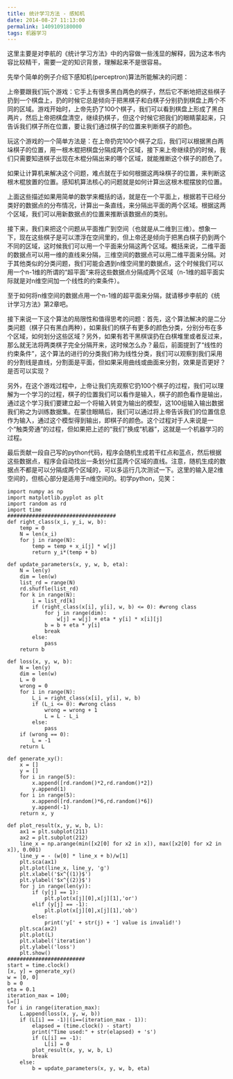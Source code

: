 ```yaml
---
title: 统计学习方法 - 感知机
date: 2014-08-27 11:13:00
permalink: 1409109180000
tags: 机器学习
---
```


这里主要是对李航的《统计学习方法》中的内容做一些浅显的解释，因为这本书内容比较精干，需要一定的知识背景，理解起来不是很容易。

先举个简单的例子介绍下感知机(perceptron)算法所能解决的问题：

上帝要跟我们玩个游戏：它手上有很多黑白两色的棋子，然后它不断地把这些棋子扔到一个棋盘上，扔的时候它总是倾向于把黑棋子和白棋子分别扔到棋盘上两个不同的区域。游戏开始时，上帝先扔了100个棋子，我们可以看到棋盘上形成了黑白两片，然后上帝把棋盘清空，继续扔棋子，但这个时候它把我们的眼睛蒙起来，只告诉我们棋子所在位置，要让我们通过棋子的位置来判断棋子的颜色。

玩这个游戏的一个简单方法是：在上帝扔完100个棋子之后，我们可以根据黑白两垛棋子的位置，用一根木棍把棋盘分隔成两个区域，接下来上帝继续扔的时候，我们只需要知道棋子出现在木棍分隔出来的哪个区域，就能推断这个棋子的颜色了。

如果让计算机来解决这个问题，难点就在于如何根据这两垛棋子的位置，来判断这根木棍放置的位置。感知机算法核心的问题就是如何计算出这根木棍摆放的位置。

上面这些描述如果用简单的数学来概括的话，就是在一个平面上，根据若干已经分类好的数据点的分布情况，计算出一条直线，来分隔出平面的两个区域。根据这两个区域，我们可以用新数据点的位置来推断该数据点的类别。

接下来，我们来把这个问题从平面推广到空间（也就是从二维到三维）。想象一下，现在这些棋子是可以漂浮在空间里的，但上帝还是倾向于把黑白棋子扔到两个不同的区域，这时候我们可以用一个平面来分隔这两个区域。概括来说，二维平面的数据点可以用一维的直线来分隔，三维空间的数据点可以用二维平面来分隔。对于其他类似的分类问题，我们可能会遇到n维空间里的数据点，这个时候我们可以用一个n-1维的所谓的“超平面”来将这些数据点分隔成两个区域（n-1维的超平面实际就是对n维空间加一个线性的约束条件）。

至于如何将n维空间的数据点用一个n-1维的超平面来分隔，就请移步李航的《统计学习方法》第2章吧。

接下来说一下这个算法的局限性和值得思考的问题：首先，这个算法解决的是二分类问题（棋子只有黑白两种），如果我们的棋子有更多的颜色分类，分别分布在多个区域，如何划分这些区域？另外，如果有若干黑棋误扔在白棋堆里或者反过来，那么就无法将两类棋子完全分隔开来，这时候怎么办？最后，前面提到了“线性的约束条件”，这个算法的进行的分类我们称为线性分类，我们可以观察到我们采用的分割线是直线，分割面是平面，但如果采用曲线或曲面来分割，效果是否更好？是否可以实现？

另外，在这个游戏过程中，上帝让我们先观察它扔100个棋子的过程，我们可以理解为一个学习的过程，棋子的位置我们可以看作是输入，棋子的颜色看作是输出，通过这个学习我们要建立起一个将输入转变为输出的模型，这100组输入输出数据我们称之为训练数据集。在蒙住眼睛后，我们可以通过将上帝告诉我们的位置信息作为输入，通过这个模型得到输出，即棋子的颜色。这个过程对于人来说是一个“触类旁通”的过程，但如果把上述的“我们”换成“机器”，这就是一个机器学习的过程。

最后贡献一段自己写的python代码，程序会随机生成若干红点和蓝点，然后根据这些数据点，程序会自动找出一条划分红蓝两个区域的直线。注意，随机生成的数据点不都是可以分隔成两个区域的，可以多运行几次测试一下。这里的输入是2维空间的，但核心部分是适用于n维空间的。初学python，见笑：

	import numpy as np
	import matplotlib.pyplot as plt
	import random as rd
	import time
	###################################
	def right_class(x_i, y_i, w, b):
    	temp = 0
    	N = len(x_i)
    	for j in range(N):
        	temp = temp + x_i[j] * w[j]
    		return y_i*(temp + b)
 
	def update_parameters(x, y, w, b, eta):
    	N = len(y)
    	dim = len(w)
    	list_rd = range(N)
    	rd.shuffle(list_rd)
    	for k in range(N):
        	i = list_rd[k]
        	if (right_class(x[i], y[i], w, b) <= 0): #wrong class
            	for j in range(dim):
                	w[j] = w[j] + eta * y[i] * x[i][j]
            	b = b + eta * y[i]
            	break
        	else:
            	pass
    	return b
 
	def loss(x, y, w, b):
    	N = len(y)
    	dim = len(w)
    	L = 0
    	wrong = 0
    	for i in range(N):
        	L_i = right_class(x[i], y[i], w, b)
        	if (L_i <= 0): #wrong class
            	wrong = wrong + 1
            	L = L - L_i
        	else:
            	pass
    	if (wrong == 0):
        	L = -1
    	return L
 
	def generate_xy():
    	x = []
    	y = []
    	for i in range(5):
        	x.append([rd.random()*2,rd.random()*2])
        	y.append(1)
    	for i in range(5):
        	x.append([rd.random()*6,rd.random()*6])
        	y.append(-1)
    	return x, y
 
	def plot_result(x, y, w, b, L):
    	ax1 = plt.subplot(211)
    	ax2 = plt.subplot(212)
    	line_x = np.arange(min([x2[0] for x2 in x]), max([x2[0] for x2 in x]), 0.001)
    	line_y = - (w[0] * line_x + b)/w[1]
    	plt.sca(ax1)
    	plt.plot(line_x, line_y, 'g')
    	plt.xlabel('$x^{(1)}$')
    	plt.ylabel('$x^{(2)}$')
    	for j in range(len(y)):
        	if (y[j] == 1):
            	plt.plot(x[j][0],x[j][1],'or')
        	elif (y[j] == -1):
            	plt.plot(x[j][0],x[j][1],'ob')
        	else:
            	print('y[' + str(j) + '] value is invalid!')
    	plt.sca(ax2)
    	plt.plot(L)
    	plt.xlabel('iteration')
    	plt.ylabel('loss')
    	plt.show()
	#########################
	start = time.clock()
	[x, y] = generate_xy()
	w = [0, 0]
	b = 0
	eta = 0.1
	iteration_max = 100;
	L=[]
	for i in range(iteration_max):
    	L.append(loss(x, y, w, b))
    	if (L[i] == -1)|(i==(iteration_max - 1)):
        	elapsed = (time.clock() - start)
        	print("Time used:" + str(elapsed) + 's')
        	if (L[i] == -1):
            	L[i] = 0
        	plot_result(x, y, w, b, L)
        	break
    	else:
        	b = update_parameters(x, y, w, b, eta)
